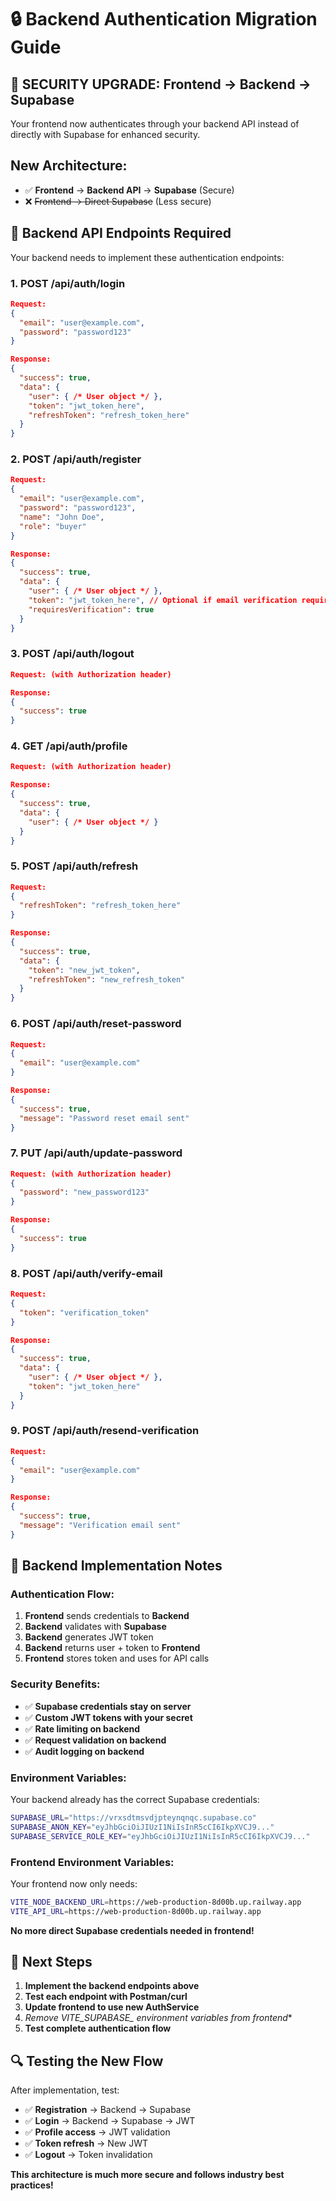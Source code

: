 # 🔒 Backend Authentication Migration Guide

## 🎯 **SECURITY UPGRADE: Frontend → Backend → Supabase**

Your frontend now authenticates through your backend API instead of directly with Supabase for enhanced security.

## **New Architecture:**
- ✅ **Frontend** → **Backend API** → **Supabase** (Secure)
- ❌ ~~Frontend → Direct Supabase~~ (Less secure)

## **🚀 Backend API Endpoints Required**

Your backend needs to implement these authentication endpoints:

### **1. POST /api/auth/login**
```json
Request:
{
  "email": "user@example.com",
  "password": "password123"
}

Response:
{
  "success": true,
  "data": {
    "user": { /* User object */ },
    "token": "jwt_token_here",
    "refreshToken": "refresh_token_here"
  }
}
```

### **2. POST /api/auth/register**
```json
Request:
{
  "email": "user@example.com",
  "password": "password123",
  "name": "John Doe",
  "role": "buyer"
}

Response:
{
  "success": true,
  "data": {
    "user": { /* User object */ },
    "token": "jwt_token_here", // Optional if email verification required
    "requiresVerification": true
  }
}
```

### **3. POST /api/auth/logout**
```json
Request: (with Authorization header)

Response:
{
  "success": true
}
```

### **4. GET /api/auth/profile**
```json
Request: (with Authorization header)

Response:
{
  "success": true,
  "data": {
    "user": { /* User object */ }
  }
}
```

### **5. POST /api/auth/refresh**
```json
Request:
{
  "refreshToken": "refresh_token_here"
}

Response:
{
  "success": true,
  "data": {
    "token": "new_jwt_token",
    "refreshToken": "new_refresh_token"
  }
}
```

### **6. POST /api/auth/reset-password**
```json
Request:
{
  "email": "user@example.com"
}

Response:
{
  "success": true,
  "message": "Password reset email sent"
}
```

### **7. PUT /api/auth/update-password**
```json
Request: (with Authorization header)
{
  "password": "new_password123"
}

Response:
{
  "success": true
}
```

### **8. POST /api/auth/verify-email**
```json
Request:
{
  "token": "verification_token"
}

Response:
{
  "success": true,
  "data": {
    "user": { /* User object */ },
    "token": "jwt_token_here"
  }
}
```

### **9. POST /api/auth/resend-verification**
```json
Request:
{
  "email": "user@example.com"
}

Response:
{
  "success": true,
  "message": "Verification email sent"
}
```

## **🔧 Backend Implementation Notes**

### **Authentication Flow:**
1. **Frontend** sends credentials to **Backend**
2. **Backend** validates with **Supabase**
3. **Backend** generates JWT token
4. **Backend** returns user + token to **Frontend**
5. **Frontend** stores token and uses for API calls

### **Security Benefits:**
- ✅ **Supabase credentials stay on server**
- ✅ **Custom JWT tokens with your secret**
- ✅ **Rate limiting on backend**
- ✅ **Request validation on backend**
- ✅ **Audit logging on backend**

### **Environment Variables:**
Your backend already has the correct Supabase credentials:
```bash
SUPABASE_URL="https://vrxsdtmsvdjpteynqnqc.supabase.co"
SUPABASE_ANON_KEY="eyJhbGciOiJIUzI1NiIsInR5cCI6IkpXVCJ9..."
SUPABASE_SERVICE_ROLE_KEY="eyJhbGciOiJIUzI1NiIsInR5cCI6IkpXVCJ9..."
```

### **Frontend Environment Variables:**
Your frontend now only needs:
```bash
VITE_NODE_BACKEND_URL=https://web-production-8d00b.up.railway.app
VITE_API_URL=https://web-production-8d00b.up.railway.app
```

**No more direct Supabase credentials needed in frontend!**

## **🎯 Next Steps**

1. **Implement the backend endpoints above**
2. **Test each endpoint with Postman/curl**
3. **Update frontend to use new AuthService**
4. **Remove VITE_SUPABASE_* environment variables from frontend**
5. **Test complete authentication flow**

## **🔍 Testing the New Flow**

After implementation, test:
- ✅ **Registration** → Backend → Supabase
- ✅ **Login** → Backend → Supabase → JWT
- ✅ **Profile access** → JWT validation
- ✅ **Token refresh** → New JWT
- ✅ **Logout** → Token invalidation

**This architecture is much more secure and follows industry best practices!**
